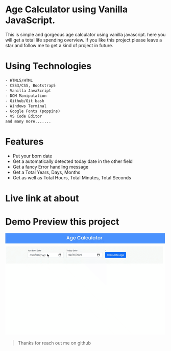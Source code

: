 # Age Calculator using Vanilla JavaScript.

This is simple and gorgeous age calculator using vanilla javascript. here you will get a total life spending overview. If you like this project please leave a star and follow me to get a kind of project in future.


# Using Technologies
```
- HTML5/HTML
- CSS3/CSS, Bootstrap5
- Vanilla JavaScript
- DOM Manipulation
- Github/Git bash
- Windows Terminal
- Google Fonts (poppins)
- VS Code Editor
and many more.......

```

# Features
- Put your born date
- Get a automatically detected today date in the other field
- Get a fancy Error handling message
- Get a Total Years, Days, Months
- Get as well as Total Hours, Total Minutes, Total Seconds

# Live link at about 

# Demo Preview this project 
![imageScreenshot](./preview.gif)

> Thanks for reach out me on github